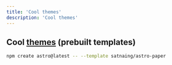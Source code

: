 ```yaml
---
title: 'Cool themes'
description: 'Cool themes'
---
```


<h2>Cool <a href="https://astro.build/themes/" target="_blank">themes</a> (prebuilt templates)</h2>

```bash
npm create astro@latest -- --template satnaing/astro-paper
```
